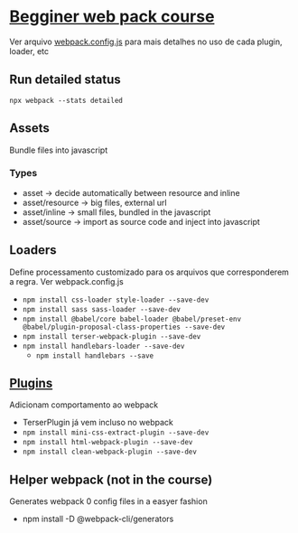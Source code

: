 # [Begginer web pack course](https://www.udemy.com/course/webpack-from-beginner-to-advanced/)
Ver arquivo [webpack.config.js](./webpack.config.js) para mais detalhes no uso de cada plugin, loader, etc

## Run detailed status
`npx webpack --stats detailed`


## Assets
Bundle files into javascript
### Types
- asset -> decide automatically between resource and inline
- asset/resource -> big files, external url
- asset/inline -> small files, bundled in the javascript
- asset/source -> import as source code and inject into javascript

## Loaders
Define processamento customizado para os arquivos que corresponderem a regra. Ver webpack.config.js

- `npm install css-loader style-loader --save-dev`
- `npm install sass sass-loader --save-dev`
- `npm install @babel/core babel-loader @babel/preset-env @babel/plugin-proposal-class-properties --save-dev`
- `npm install terser-webpack-plugin --save-dev`
- `npm install handlebars-loader --save-dev`
  - `npm install handlebars --save`

## [Plugins](https://webpack.js.org/plugins/)
Adicionam comportamento ao webpack
- TerserPlugin já vem incluso no webpack
- `npm install mini-css-extract-plugin --save-dev`
- `npm install html-webpack-plugin --save-dev`
- `npm install clean-webpack-plugin --save-dev`


## Helper webpack (not in the course)
Generates webpack 0 config files in a easyer fashion
- npm install -D @webpack-cli/generators
